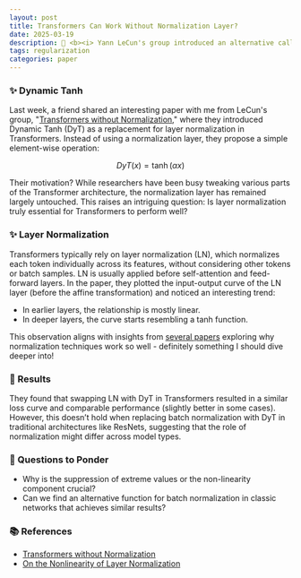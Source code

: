 ```yaml
---
layout: post
title: Transformers Can Work Without Normalization Layer?
date: 2025-03-19
description: 🤔 <b><i> Yann LeCun's group introduced an alternative called Dynamic Tanh (DyT). </b></i>
tags: regularization
categories: paper
---
```


### ✨ Dynamic Tanh
Last week, a friend shared an interesting paper with me from LeCun's group, "[Transformers without Normalization](https://arxiv.org/pdf/2503.10622)," where they introduced Dynamic Tanh (DyT) as a replacement for layer normalization in Transformers. Instead of using a normalization layer, they propose a simple element-wise operation:

$$DyT(x)=\tanh(\alpha x)$$

Their motivation? While researchers have been busy tweaking various parts of the Transformer architecture, the normalization layer has remained largely untouched. This raises an intriguing question: Is layer normalization truly essential for Transformers to perform well?

### ✨ Layer Normalization
Transformers typically rely on layer normalization (LN), which normalizes each token individually across its features, without considering other tokens or batch samples. LN is usually applied before self-attention and feed-forward layers. In the paper, they plotted the input-output curve of the LN layer (before the affine transformation) and noticed an interesting trend:
- In earlier layers, the relationship is mostly linear.
- In deeper layers, the curve starts resembling a tanh function.

This observation aligns with insights from [several papers](https://arxiv.org/pdf/2406.01255) exploring why normalization techniques work so well - definitely something I should dive deeper into!

### 🌟 Results
They found that swapping LN with DyT in Transformers resulted in a similar loss curve and comparable performance (slightly better in some cases). However, this doesn’t hold when replacing batch normalization with DyT in traditional architectures like ResNets, suggesting that the role of normalization might differ across model types.

### 💭 Questions to Ponder
- Why is the suppression of extreme values or the non-linearity component crucial?
- Can we find an alternative function for batch normalization in classic networks that achieves similar results?

### 📚 References
- [Transformers without Normalization](https://arxiv.org/pdf/2503.10622)
- [On the Nonlinearity of Layer Normalization](https://arxiv.org/pdf/2406.01255)
